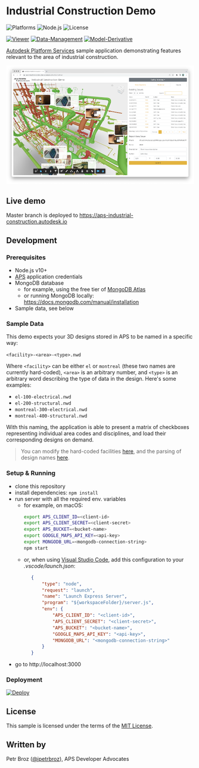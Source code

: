 # Industrial Construction Demo

![Platforms](https://img.shields.io/badge/platform-Windows|MacOS-lightgray.svg)
![Node.js](https://img.shields.io/badge/node-%3E%3D%2010.0.0-brightgreen.svg)
![License](https://img.shields.io/badge/license-MIT-green.svg)

[![Viewer](https://img.shields.io/badge/Viewer-v6-green.svg)](http://forge.autodesk.com/en/docs/viewer/v6)
[![Data-Management](https://img.shields.io/badge/Data%20Management-v2-green.svg)](https://forge.autodesk.com/en/docs/data/v2)
[![Model-Derivative](https://img.shields.io/badge/Model%20Derivative-v2-green.svg)](https://forge.autodesk.com/en/docs/model-derivative/v2)

[Autodesk Platform Services](https://aps.autodesk.com) sample application demonstrating features relevant to the area of industrial construction.

![thumbnail](thumbnail.png)

## Live demo

Master branch is deployed to https://aps-industrial-construction.autodesk.io

## Development

### Prerequisites

- Node.js v10+
- [APS](https://aps.autodesk.com) application credentials
- MongoDB database
  - for example, using the free tier of [MongoDB Atlas](https://www.mongodb.com/cloud/atlas)
  - or running MongoDB locally: https://docs.mongodb.com/manual/installation
- Sample data, see below

### Sample Data

This demo expects your 3D designs stored in APS to be named in a specific way:

`<facility>-<area>-<type>.nwd`

Where `<facility>` can be either `el` or `montreal` (these two names are currently hard-coded), `<area>` is an arbitrary number,
and `<type>` is an arbitrary word describing the type of data in the design. Here's some examples:

- `el-100-electrical.nwd`
- `el-200-structural.nwd`
- `montreal-300-electrical.nwd`
- `montreal-400-structural.nwd`

With this naming, the application is able to present a matrix of checkboxes representing individual area codes and disciplines,
and load their corresponding designs on demand.

> You can modify the hard-coded facilities [here](https://github.com/autodesk-platform-services/aps-industrial-construction/blob/master/routes/data.js#L11-L33),
> and the parsing of design names [here](https://github.com/autodesk-platform-services/aps-industrial-construction/blob/master/routes/data.js#L64-L73).

### Setup & Running

- clone this repository
- install dependencies: `npm install`
- run server with all the required env. variables
  - for example, on macOS:
    ```bash
    export APS_CLIENT_ID=<client-id>
    export APS_CLIENT_SECRET=<client-secret>
    export APS_BUCKET=<bucket-name>
    export GOOGLE_MAPS_API_KEY=<api-key>
    export MONGODB_URL=<mongodb-connection-string>
    npm start
    ```
  - or, when using [Visual Studio Code](https://code.visualstudio.com), add this configuration to your _.vscode/launch.json_:
  ```json
        {
            "type": "node",
            "request": "launch",
            "name": "Launch Express Server",
            "program": "${workspaceFolder}/server.js",
            "env": {
                "APS_CLIENT_ID": "<client-id>",
                "APS_CLIENT_SECRET": "<client-secret>",
                "APS_BUCKET": "<bucket-name>",
                "GOOGLE_MAPS_API_KEY": "<api-key>",
                "MONGODB_URL": "<mongodb-connection-string>"
            }
        }
  ```
- go to http://localhost:3000

### Deployment

[![Deploy](https://www.herokucdn.com/deploy/button.svg)](https://heroku.com/deploy)

## License

This sample is licensed under the terms of the [MIT License](https://tldrlegal.com/license/mit-license).

## Written by

Petr Broz ([@ipetrbroz](https://twitter.com/ipetrbroz)), APS Developer Advocates
